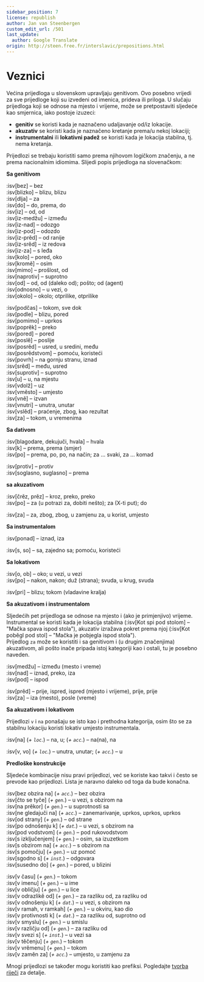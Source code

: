 ```yaml
---
sidebar_position: 7
license: republish
author: Jan van Steenbergen
custom_edit_url: /501
last_update:
  author: Google Translate
origin: http://steen.free.fr/interslavic/prepositions.html
---
```


# Veznici

Većina prijedloga u slovenskom upravljaju genitivom. Ovo posebno vrijedi za sve prijedloge koji su izvedeni od imenica, prideva ili priloga. U slučaju prijedloga koji se odnose na mjesto i vrijeme, može se pretpostaviti sljedeće kao smjernica, iako postoje izuzeci:

- **genitiv** se koristi kada je naznačeno udaljavanje od/iz lokacije.
- **akuzativ** se koristi kada je naznačeno kretanje prema/u nekoj lokaciji;
- **instrumentalni** ili **lokativni padež** se koristi kada je lokacija stabilna, tj. nema kretanja.

Prijedlozi se trebaju koristiti samo prema njihovom logičkom značenju, a ne prema nacionalnim idiomima. Slijedi popis prijedloga na slovenačkom:

**Sa genitivom**

:isv[bez] – bez\
:isv[blizko] – blizu, blizu\
:isv[dlja] – za\
:isv[do] – do, prema, do\
:isv[iz] – od, od\
:isv[iz-medžu] – između\
:isv[iz-nad] – odozgo\
:isv[iz-pod] – odozdo\
:isv[iz-prěd] – od ranije\
:isv[iz-srěd] – iz redova\
:isv[iz-za] – s leđa\
:isv[kolo] – pored, oko\
:isv[kromě] – osim\
:isv[mimo] – prošlost, od\
:isv[naprotiv] – suprotno\
:isv[od] – od, od (daleko od); pošto; od (agent)\
:isv[odnosno] – u vezi, o\
:isv[okolo] – okolo; otprilike, otprilike

:isv[podčas] – tokom, sve dok\
:isv[podle] – blizu, pored\
:isv[pomimo] – uprkos\
:isv[poprěk] – preko\
:isv[pored] – pored\
:isv[poslě] – poslije\
:isv[posrěd] – usred, u sredini, među\
:isv[posrědstvom] – pomoću, koristeći\
:isv[povrh] – na gornju stranu, iznad\
:isv[srěd] – među, usred\
:isv[suprotiv] – suprotno\
:isv[u] – u, na mjestu\
:isv[vdolž] – uz\
:isv[vměsto] – umjesto\
:isv[vně] – izvan\
:isv[vnutri] – unutra, unutar\
:isv[vslěd] – praćenje, zbog, kao rezultat\
:isv[za] – tokom, u vremenima

**Sa dativom**

:isv[blagodare, dekujuči, hvala] – hvala\
:isv[k] – prema, prema (smjer)\
:isv[po] – prema, po, po, na način; za ... svaki, za ... komad

:isv[protiv] – protiv\
:isv[soglasno, suglasno] – prema

**sa akuzativom**

:isv[črěz, prěz] – kroz, preko, preko\
:isv[po] – za (u potrazi za, dobiti nešto); za (X-ti put); do

:isv[za] – za, zbog, zbog, u zamjenu za, u korist, umjesto

**Sa instrumentalom**

:isv[ponad] – iznad, iza

:isv[s, so] – sa, zajedno sa; pomoću, koristeći

**Sa lokativom**

:isv[o, ob] – oko; u vezi, u vezi\
:isv[po] – nakon, nakon; duž (strana); svuda, u krug, svuda

:isv[pri] – blizu; tokom (vladavine kralja)

**Sa akuzativom i instrumentalom**

Sljedećih pet prijedloga se odnose na mjesto i (ako je primjenjivo) vrijeme. Instrumental se koristi kada je lokacija stabilna (:isv[Kot spi pod stolom] – "Mačka spava ispod stola"), akuzativ izražava pokret prema njoj (:isv[Kot poběgl pod stol] – "Mačka je pobjegla ispod stola").\
Prijedlog `za` može se koristiti i sa genitivom i (u drugim značenjima) akuzativom, ali pošto inače pripada istoj kategoriji kao i ostali, tu je posebno naveden.

:isv[medžu] – između (mesto i vreme)\
:isv[nad] – iznad, preko, iza\
:isv[pod] – ispod

:isv[prěd] – prije, ispred, ispred (mjesto i vrijeme), prije, prije\
:isv[za] – iza (mesto), posle (vreme)

**Sa akuzativom i lokativom**

Prijedlozi `v` i `na` ponašaju se isto kao i prethodna kategorija, osim što se za stabilnu lokaciju koristi lokativ umjesto instrumentala.

:isv[na] (_+ `loc`._) – na, u; (_+ `acc`._) – na(na), na

:isv[v, vo] (_+ `loc`._) – unutra, unutar; (_+ `acc`._) – u

**Predloške konstrukcije**

Sljedeće kombinacije nisu pravi prijedlozi, već se koriste kao takvi i često se prevode kao prijedlozi. Lista je naravno daleko od toga da bude konačna.

:isv[bez obzira na] (_+ `acc`._) – bez obzira\
:isv[čto se tyče] (_+ `gen`._) – u vezi, s obzirom na\
:isv[na prěkor] (_+ `gen`._) – u suprotnosti sa\
:isv[ne gledajuči na] (_+ `acc`._) – zanemarivanje, uprkos, uprkos, uprkos\
:isv[od strany] (_+ `gen`._) – od strane\
:isv[po odnošenju k] (_+ `dat`._) – u vezi, s obzirom na\
:isv[pod vodstvom] (_+ `gen`._) – pod rukovodstvom\
:isv[s izključenjem] (_+ `gen`._) – osim, sa izuzetkom\
:isv[s obzirom na] (_+ `acc`._) – s obzirom na\
:isv[s pomočju] (_+ `gen`._) – uz pomoć\
:isv[sgodno s] (_+ `inst`._) – odgovara\
:isv[susedno do] (_+ `gen`._) – pored, u blizini

:isv[v času] (_+ `gen`._) – tokom\
:isv[v imenu] (_+ `gen`._) – u ime\
:isv[v obličju] (_+ `gen`._) – u lice\
:isv[v odrazlikě od] (_+ `gen`._) – za razliku od, za razliku od\
:isv[v odnošenju k] (_+ `dat`._) – u vezi, s obzirom na\
:isv[v ramah, v ramkah] (_+ `gen`._) – u okviru, kao dio\
:isv[v protivnosti k] (_+ `dat`._) – za razliku od, suprotno od\
:isv[v smyslu] (_+ `gen`._) – u smislu\
:isv[v različju od] (_+ `gen`._) – za razliku od\
:isv[v svezi s] (_+ `inst`._) – u vezi sa\
:isv[v těčenju] (_+ `gen`._) – tokom\
:isv[v vrěmenu] (_+ `gen`._) – tokom\
:isv[v zaměn za] (_+ `acc`._) – umjesto, u zamjenu za

Mnogi prijedlozi se također mogu koristiti kao prefiksi. Pogledajte [tvorba riječi][1] za detalje.

[1]: ../vocabulary/word-formation.md#prefixes

